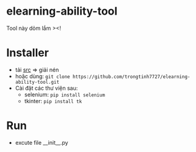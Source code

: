 # elearning-ability-tool
Tool này dỏm lắm ><!
# Installer
- tải [src](https://github.com/trongtinh7727/elearning-ability-tool/releases/tag/v1.0) => giải nén
- hoặc dùng: `git clone https://github.com/trongtinh7727/elearning-ability-tool.git`
- Cài đặt các thư viện sau:
    - selenium: `pip install selenium`
    - tkinter: `pip install tk`
# Run
- excute file \_\_init\_\_.py
